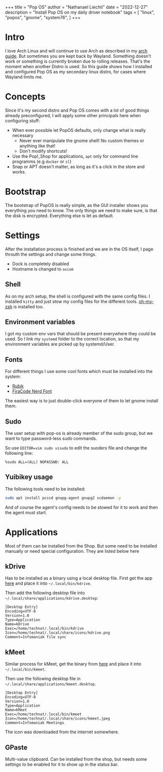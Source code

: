 +++
title = "Pop OS"
author = "Nathanael Liechti"
date = "2022-12-27"
description = "Install Pop OS on my daily driver notebook"
tags = [
  "linux",
  "popos",
  "gnome",
  "system76",
]
+++

# Intro

I love Arch Linux and will continue to use Arch as described in my [arch guide](./arch.md). But sometimes you are kept back by Wayland. Something doesn't work or something is currently broken due to rolling releases. That's the moment when another Distro is used. So this guide shows how I installed and configured Pop OS as my secondary linux distro, for cases where Wayland limits me.

# Concepts

Since it's my second distro and Pop OS comes with a lot of good things already preconfigured, I will apply some other principals here when configuring stuff:

- When ever possible let PopOS defaults, only change what is really necessary
  - Never ever manipulate the gnome shell! No custom themes or anything like that!
  - Don't modify shortcuts!
- Use the Pop!_Shop for applications, `apt` only for command line programms (e.g `docker` or `sl`)
- Snap or APT doesn't matter, as long as it's a click in the store and works.

# Bootstrap

The bootstrap of PopOS is really simple, as the GUI installer shows you everything you need to know. The only things we need to make sure, is that the disk is encrypted. Everything else is let as default.

# Settings

After the installation process is finished and we are in the OS itself, I page throuth the settings and change some things.

- Dock is completely disabled
- Hostname is changed to `axiom`

## Shell

As on my arch setup, the shell is configured with the same config files. I installed `kitty` and just stow my config files for the different tools. [oh-my-zsh](https://ohmyz.sh/) is installed too.

## Environment variables

I got my custom env vars that should be present everywhere they could be used. So I link my `systemd` folder to the correct location, so that my environment variables are picked up by systemd/User.

## Fonts

For different things I use some cool fonts which must be installed into the system:

- [Rubik](https://www.1001freefonts.com/rubik.font)
- [FiraCode Nerd Font](https://www.nerdfonts.com/font-downloads)

The easiest way is to just double-click everyone of them to let gnome install them.

## Sudo

The user setup with pop-os is already member of the sudo group, but we want to type password-less sudo commands.

So use `EDITOR=vim sudo visudo` to edit the suoders file and change the following line:

```
%sudo ALL=(ALL) NOPASSWD: ALL
```

## Yuibikey usage

The following tools need to be installed:

```bash
sudo apt install pcscd gnupg-agent gnupg2 scdaemon -y
```

And of course the agent's config needs to be stowed for it to work and then the agent must start.

# Applications

Most of them can be installed from the Shop. But some need to be installed manually or need special configuration. They are listed below here

## kDrive

Has to be installed as a binary using a local desktop file. First get the app [here](https://www.infomaniak.com/en/apps/download-kdrive) and place it into `~/.local/bin/kdrive`.

Then add the following desktop file into `~/.local/share/applications/kdrive.desktop`:

```
[Desktop Entry]
Encoding=UTF-8
Version=1.0
Type=Application
Name=kDrive
Exec=/home/technat/.local/bin/kdrive
Icon=/home/technat/.local/share/icons/kdrive.png
Comment=Infomaniak file sync
```

## kMeet

Similar process for kMeet, get the binary from [here](https://www.infomaniak.com/en/apps/download-kmeet) and place it into `~/.local/bin/kmeet`.

Then use the following desktop file in `~/.local/share/applications/kmeet.desktop`.

```
[Desktop Entry]
Encoding=UTF-8
Version=1.0
Type=Application
Name=kMeet
Exec=/home/technat/.local/bin/kmeet
Icon=/home/technat/.local/share/icons/kmeet.jpeg
Comment=Infomaniak Meetings
```

The icon was downloaded from the internet somewhere.

## GPaste

Multi-value clipboard. Can be installed from the shop, but needs some settings to be enabled for it to show up in the status bar.

